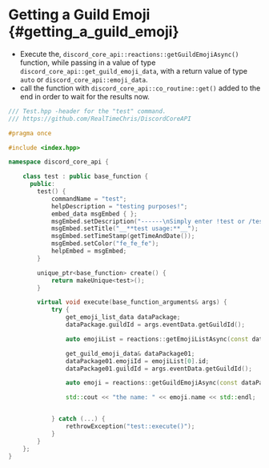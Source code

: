 Getting a Guild Emoji {#getting_a_guild_emoji}
============
- Execute the, `discord_core_api::reactions::getGuildEmojiAsync()` function, while passing in a value of type `discord_core_api::get_guild_emoji_data`, with a return value of type `auto` or `discord_core_api::emoji_data`.
- call the function with `discord_core_api::co_routine::get()` added to the end in order to wait for the results now.

```cpp
/// Test.hpp -header for the "test" command.
/// https://github.com/RealTimeChris/DiscordCoreAPI

#pragma once

#include <index.hpp>

namespace discord_core_api {

	class test : public base_function {
	  public:
		test() {
			commandName = "test";
			helpDescription = "testing purposes!";
			embed_data msgEmbed { };
			msgEmbed.setDescription("------\nSimply enter !test or /test!\n------");
			msgEmbed.setTitle("__**test usage:**__");
			msgEmbed.setTimeStamp(getTimeAndDate());
			msgEmbed.setColor("fe_fe_fe");
			helpEmbed = msgEmbed;
		}

		unique_ptr<base_function> create() {
			return makeUnique<test>();
		}

		virtual void execute(base_function_arguments& args) {
			try {
				get_emoji_list_data dataPackage;
				dataPackage.guildId = args.eventData.getGuildId();

				auto emojiList = reactions::getEmojiListAsync(const dataPackage).get();

				get_guild_emoji_data& dataPackage01;
				dataPackage01.emojiId = emojiList[0].id;
				dataPackage01.guildId = args.eventData.getGuildId();

				auto emoji = reactions::getGuildEmojiAsync(const dataPackage).get();

				std::cout << "the name: " << emoji.name << std::endl;


			} catch (...) {
				rethrowException("test::execute()");
			}
		}
	};
}
```
